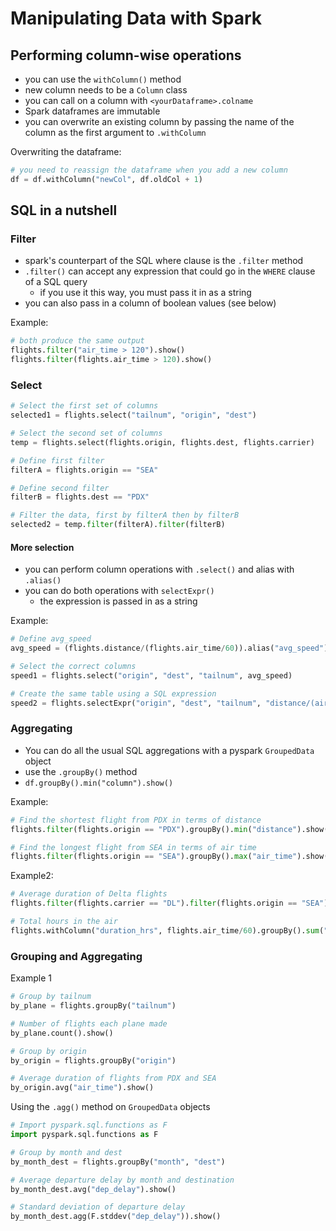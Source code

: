 # Manipulating Data with Spark

## Performing column-wise operations
- you can use the `withColumn()` method
- new column needs to be a `Column` class
- you can call on a column with `<yourDataframe>.colname`
- Spark dataframes are immutable
- you can overwrite an existing column by passing the name of the column as the first argument to `.withColumn`

Overwriting the dataframe: 
```python
# you need to reassign the dataframe when you add a new column
df = df.withColumn("newCol", df.oldCol + 1)
```

## SQL in a nutshell

### Filter
- spark's counterpart of the SQL where clause is the `.filter` method
- `.filter()` can accept any expression that could go in the `WHERE` clause of a SQL query
    - if you use it this way, you must pass it in as a string
- you can also pass in a column of boolean values (see below)

Example:
```python
# both produce the same output
flights.filter("air_time > 120").show()
flights.filter(flights.air_time > 120).show()
```

### Select
```python
# Select the first set of columns
selected1 = flights.select("tailnum", "origin", "dest")

# Select the second set of columns
temp = flights.select(flights.origin, flights.dest, flights.carrier)

# Define first filter
filterA = flights.origin == "SEA"

# Define second filter
filterB = flights.dest == "PDX"

# Filter the data, first by filterA then by filterB
selected2 = temp.filter(filterA).filter(filterB)
```

#### More selection
- you can perform column operations with `.select()` and alias with `.alias()`
- you can do both operations with `selectExpr()`
    - the expression is passed in as a string

Example:
```python
# Define avg_speed
avg_speed = (flights.distance/(flights.air_time/60)).alias("avg_speed")

# Select the correct columns
speed1 = flights.select("origin", "dest", "tailnum", avg_speed)

# Create the same table using a SQL expression
speed2 = flights.selectExpr("origin", "dest", "tailnum", "distance/(air_time/60) as avg_speed")
```

### Aggregating
- You can do all the usual SQL aggregations with a pyspark `GroupedData` object
- use the `.groupBy()` method
- `df.groupBy().min("column").show()`

Example:
```python
# Find the shortest flight from PDX in terms of distance
flights.filter(flights.origin == "PDX").groupBy().min("distance").show()

# Find the longest flight from SEA in terms of air time
flights.filter(flights.origin == "SEA").groupBy().max("air_time").show()
```

Example2:
```python
# Average duration of Delta flights
flights.filter(flights.carrier == "DL").filter(flights.origin == "SEA").groupBy().avg("air_time").show()

# Total hours in the air
flights.withColumn("duration_hrs", flights.air_time/60).groupBy().sum("duration_hrs").show()
```

### Grouping and Aggregating
Example 1
```python
# Group by tailnum
by_plane = flights.groupBy("tailnum")

# Number of flights each plane made
by_plane.count().show()

# Group by origin
by_origin = flights.groupBy("origin")

# Average duration of flights from PDX and SEA
by_origin.avg("air_time").show()
```

Using the `.agg()` method on `GroupedData` objects
```python
# Import pyspark.sql.functions as F
import pyspark.sql.functions as F

# Group by month and dest
by_month_dest = flights.groupBy("month", "dest")

# Average departure delay by month and destination
by_month_dest.avg("dep_delay").show()

# Standard deviation of departure delay
by_month_dest.agg(F.stddev("dep_delay")).show()
```